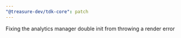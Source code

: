 ```yaml
---
"@treasure-dev/tdk-core": patch
---
```


Fixing the analytics manager double init from throwing a render error

